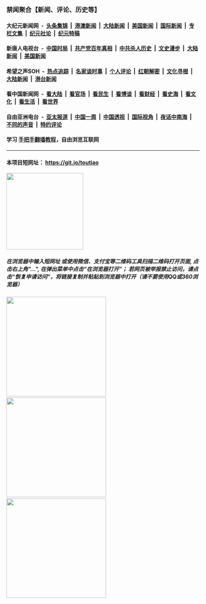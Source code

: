 ### 禁闻聚合【新闻、评论、历史等】

#### 大纪元新闻网 &nbsp;-&nbsp; [头条集锦](indexes/E头条集锦.md?t=02131222) &nbsp;|&nbsp; [港澳新闻](indexes/E港澳新闻.md?t=02131222)  &nbsp;|&nbsp; [大陆新闻](indexes/E大陆新闻.md?t=02131222) &nbsp;|&nbsp; [美国新闻](indexes/E美国新闻.md?t=02131222) &nbsp;|&nbsp; [国际新闻](indexes/E国际新闻.md?t=02131222) &nbsp;|&nbsp; [专栏文集](indexes/E专栏文集.md?t=02131222) &nbsp;|&nbsp; [纪元社论](indexes/E纪元社论.md?t=02131222) &nbsp;|&nbsp; [纪元特稿](indexes/E纪元特稿.md?t=02131222) 

#### 新唐人电视台 &nbsp;-&nbsp; [中国时局](indexes/N中国时局.md?t=02131222) &nbsp;|&nbsp; [共产党百年真相](indexes/N共产党百年真相.md?t=02131222) &nbsp;|&nbsp; [中共杀人历史](indexes/N中共杀人历史.md?t=02131222) &nbsp;|&nbsp; [文史漫步](indexes/N文史漫步.md?t=02131222) &nbsp;|&nbsp; [大陆新闻](indexes/N大陆新闻.md?t=02131222) &nbsp;|&nbsp; [美国新闻](indexes/N美国新闻.md?t=02131222)

#### 希望之声SOH &nbsp;-&nbsp; [热点追踪](indexes/H热点追踪.md?t=02131222) &nbsp;|&nbsp; [名家谈时事](indexes/H名家谈时事.md?t=02131222) &nbsp;|&nbsp; [个人评论](indexes/H个人评论.md?t=02131222)  &nbsp;|&nbsp; [红朝解密](indexes/H红朝解密.md?t=02131222) &nbsp;|&nbsp; [文化寻根](indexes/H文化寻根.md?t=02131222) &nbsp;|&nbsp; [大陆新闻](indexes/H大陆新闻.md?t=02131222) &nbsp;|&nbsp; [港台新闻](indexes/H港台新闻.md?t=02131222)

#### 看中国新闻网 &nbsp;-&nbsp; [看大陆](indexes/S看大陆.md?t=02131222) &nbsp;|&nbsp; [看官场](indexes/S看官场.md?t=02131222) &nbsp;|&nbsp; [看民生](indexes/S看民生.md?t=02131222)  &nbsp;|&nbsp; [看博谈](indexes/S看博谈.md?t=02131222) &nbsp;|&nbsp; [看财经](indexes/S看财经.md?t=02131222) &nbsp;|&nbsp; [看史海](indexes/S看史海.md?t=02131222) &nbsp;|&nbsp; [看文化](indexes/S看文化.md?t=02131222) &nbsp;|&nbsp; [看生活](indexes/S看生活.md?t=02131222) &nbsp;|&nbsp; [看世界](indexes/S看世界.md?t=02131222)

#### 自由亚洲电台 &nbsp;-&nbsp; [亚太报道](indexes/R亚太报道.md?t=02131222) &nbsp;|&nbsp; [中国一周](indexes/R中国一周.md?t=02131222) &nbsp;|&nbsp; [中国透视](indexes/R中国透视.md?t=02131222)  &nbsp;|&nbsp; [国际视角](indexes/R国际视角.md?t=02131222) &nbsp;|&nbsp; [夜话中南海](indexes/R夜话中南海.md?t=02131222) &nbsp;|&nbsp; [不同的声音](indexes/R不同的声音.md?t=02131222) &nbsp;|&nbsp; [特约评论](indexes/R特约评论.md?t=02131222)

#### 学习 [手把手翻墙教程](https://github.com/gfw-breaker/guides/wiki)，自由浏览互联网

----

#### 本项目短网址： https://git.io/toutiao
<img src="https://raw.githubusercontent.com/gfw-breaker/banned-news/master/scripts/img/qr.png" width="200px"/>  

##### 在浏览器中输入短网址 或使用微信、支付宝等二维码工具扫描二维码打开页面, 点击右上角"...", 在弹出菜单中点击“在浏览器打开”； 若网页被举报禁止访问，请点击“恢复申请访问”，将链接复制并粘贴到浏览器中打开（请不要使用QQ或360浏览器）

<img src="https://raw.githubusercontent.com/gfw-breaker/banned-news/master/scripts/img/1.png" width="260px"/> &nbsp; <img src="https://raw.githubusercontent.com/gfw-breaker/banned-news/master/scripts/img/2.png" width="260px"/> &nbsp; <img src="https://raw.githubusercontent.com/gfw-breaker/banned-news/master/scripts/img/3.png" width="260px"/>
